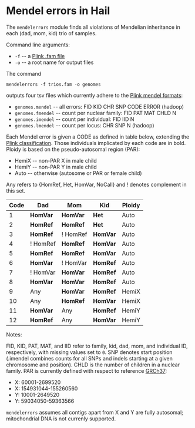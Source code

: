 # Mendel errors in Hail

The `mendelerrors` module finds all violations of Mendelian inheritance in each (dad, mom, kid) trio of samples.

Command line arguments:
 - `-f` -- a [Plink .fam file](https://www.cog-genomics.org/plink2/formats#fam)
 - `-o` -- a root name for output files

The command
```
mendelerrors -f trios.fam -o genomes
```
outputs four tsv files which currently adhere to the [Plink mendel formats](https://www.cog-genomics.org/plink2/formats#mendel):

- `genomes.mendel` -- all errors: FID KID CHR SNP CODE ERROR (hadoop)
- `genomes.fmendel` -- count per nuclear family: FID PAT MAT CHLD N
- `genomes.imendel` -- count per individual: FID IID N
- `genomes.lmendel` -- count per locus: CHR SNP N (hadoop)

Each Mendel error is given a CODE as defined in table below, extending the [Plink classification](https://www.cog-genomics.org/plink2/basic_stats#mendel). Those individuals implicated by each code are in bold.
Ploidy is based on the pseudo-autosomal region (PAR):

- HemiX -- non-PAR X in male child
- HemiY -- non-PAR Y in male child
- Auto -- otherwise (autosome or PAR or female child)

Any refers to {HomRef, Het, HomVar, NoCall} and ! denotes complement in this set.

Code | Dad | Mom | Kid | Ploidy
---|---|---|---|---
1 | **HomVar** | **HomVar** | **Het** | Auto
2 | **HomRef** | **HomRef** |  **Het** | Auto
3 | **HomRef** | ! HomRef | **HomVar** | Auto
4 | ! HomRef | **HomRef** | **HomVar** | Auto
5 | **HomRef** | **HomRef** | **HomVar** | Auto
6 | **HomVar** | ! HomVar | **HomRef** | Auto
7 | ! HomVar | **HomVar** | **HomRef** | Auto
8 | **HomVar** | **HomVar** | **HomRef** | Auto
9 | Any | **HomVar** | **HomRef** | HemiX
10 | Any | **HomRef** | **HomVar** | HemiX
11 | **HomVar** | Any | **HomRef** | HemiY
12 | **HomRef** | Any | **HomVar** | HemiY

Notes:

FID, KID, PAT, MAT, and IID refer to family, kid, dad, mom, and individual ID, respectively, with missing values set to `0`.
SNP denotes start position (.imendel combines counts for all SNPs and indels starting at a given chromosome and position).
CHLD is the number of children in a nuclear family.
PAR is currently defined with respect to reference [GRCh37](http://www.ncbi.nlm.nih.gov/projects/genome/assembly/grc/human/):

- X: 60001-2699520
- X: 154931044-155260560
- Y: 10001-2649520
- Y: 59034050-59363566

`mendelerrors` assumes all contigs apart from X and Y are fully autosomal; mitochondrial DNA is not currenly supported.